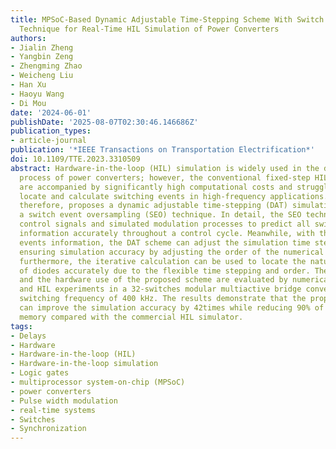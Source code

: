 ```yaml
---
title: MPSoC-Based Dynamic Adjustable Time-Stepping Scheme With Switch Event Oversampling
  Technique for Real-Time HIL Simulation of Power Converters
authors:
- Jialin Zheng
- Yangbin Zeng
- Zhengming Zhao
- Weicheng Liu
- Han Xu
- Haoyu Wang
- Di Mou
date: '2024-06-01'
publishDate: '2025-08-07T02:30:46.146686Z'
publication_types:
- article-journal
publication: '*IEEE Transactions on Transportation Electrification*'
doi: 10.1109/TTE.2023.3310509
abstract: Hardware-in-the-loop (HIL) simulation is widely used in the design and test
  process of power converters; however, the conventional fixed-step HIL simulations
  are accompanied by significantly high computational costs and struggle to accurately
  locate and calculate switching events in high-frequency applications. This article,
  therefore, proposes a dynamic adjustable time-stepping (DAT) simulation scheme with
  a switch event oversampling (SEO) technique. In detail, the SEO technique uses oversampled
  control signals and simulated modulation processes to predict all switching events
  information accurately throughout a control cycle. Meanwhile, with the switching
  events information, the DAT scheme can adjust the simulation time stepping in advance,
  ensuring simulation accuracy by adjusting the order of the numerical algorithm;
  furthermore, the iterative calculation can be used to locate the natural commutation
  of diodes accurately due to the flexible time stepping and order. The global performance
  and the hardware use of the proposed scheme are evaluated by numerical experiments
  and HIL experiments in a 32-switches modular multiactive bridge converter with a
  switching frequency of 400 kHz. The results demonstrate that the proposed scheme
  can improve the simulation accuracy by 42times while reducing 90% of the computation
  memory compared with the commercial HIL simulator.
tags:
- Delays
- Hardware
- Hardware-in-the-loop (HIL)
- Hardware-in-the-loop simulation
- Logic gates
- multiprocessor system-on-chip (MPSoC)
- power converters
- Pulse width modulation
- real-time systems
- Switches
- Synchronization
---
```

